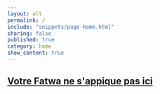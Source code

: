 ```yaml
---
layout: alt
permalink: /
include: "snippets/page-home.html"
sharing: false
published: true
category: home
show_content: true
---
```


## [Votre Fatwa ne s'appique pas ici](/en-francais/)
